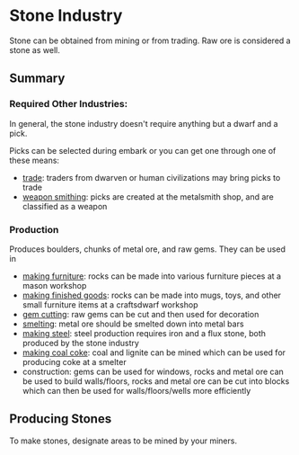 # Stone Industry

Stone can be obtained from mining or from trading. Raw ore is considered a stone as well.

## Summary

### Required Other Industries:

In general, the stone industry doesn't require anything but a dwarf and a pick.

Picks can be selected during embark or you can get one through one of these means:

- [trade](./trade): traders from dwarven or human civilizations may bring picks to trade
- [weapon smithing](./weapon): picks are created at the metalsmith shop, and are classified as a weapon

### Production

Produces boulders, chunks of metal ore, and raw gems. They can be used in

- [making furniture](./furniture): rocks can be made into various furniture pieces at a mason workshop
- [making finished goods](./finished-goods): rocks can be made into mugs, toys, and other small furniture items at a craftsdwarf workshop
- [gem cutting](./gem): raw gems can be cut and then used for decoration
- [smelting](./metal): metal ore should be smelted down into metal bars
- [making steel](./metal): steel production requires iron and a flux stone, both produced by the stone industry
- [making coal coke](./fuel): coal and lignite can be mined which can be used for producing coke at a smelter
- construction: gems can be used for windows, rocks and metal ore can be used to build walls/floors, rocks and metal ore can be cut into blocks which can then be used for walls/floors/wells more efficiently

## Producing Stones

To make stones, designate areas to be mined by your miners. 